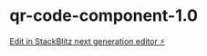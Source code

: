 # qr-code-component-1.0

[Edit in StackBlitz next generation editor ⚡️](https://stackblitz.com/~/github.com/AdalbertoAo/qr-code-component-1.0)